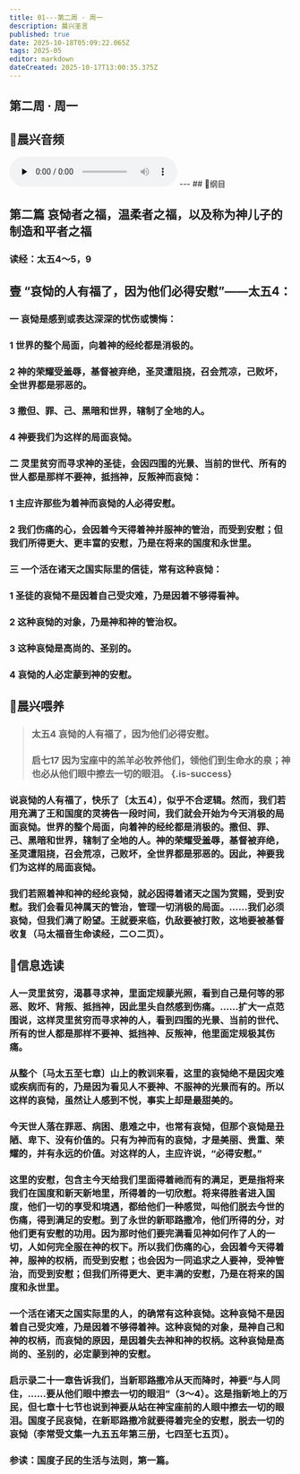 ```yaml
---
title: 01---第二周 · 周一
description: 晨兴圣言
published: true
date: 2025-10-18T05:09:22.065Z
tags: 2025-05
editor: markdown
dateCreated: 2025-10-17T13:00:35.375Z
---
```


## 第二周 · 周一
## 🎵晨兴音频
<audio id="audio" controls="" preload="none">
      <source id="mp3" src="/2025-05/week2/week2day1.mp3">
</audio>
---
## 📖纲目

## 第二篇    哀恸者之福，温柔者之福，以及称为神儿子的制造和平者之福

### 读经：太五4～5，9

## 壹    “哀恸的人有福了，因为他们必得安慰”——太五4：

### 一    哀恸是感到或表达深深的忧伤或懊悔：

### 1    世界的整个局面，向着神的经纶都是消极的。

### 2    神的荣耀受羞辱，基督被弃绝，圣灵遭阻挠，召会荒凉，己败坏，全世界都是邪恶的。

### 3    撒但、罪、己、黑暗和世界，辖制了全地的人。

### 4    神要我们为这样的局面哀恸。

### 二    灵里贫穷而寻求神的圣徒，会因四围的光景、当前的世代、所有的世人都是那样不要神，抵挡神，反叛神而哀恸：

### 1    主应许那些为着神而哀恸的人必得安慰。

### 2    我们伤痛的心，会因着今天得着神并服神的管治，而受到安慰；但我们所得更大、更丰富的安慰，乃是在将来的国度和永世里。

### 三    一个活在诸天之国实际里的信徒，常有这种哀恸：

### 1    圣徒的哀恸不是因着自己受灾难，乃是因着不够得看神。

### 2    这种哀恸的对象，乃是神和神的管治权。

### 3    这种哀恸是高尚的、圣别的。

### 4    哀恸的人必定蒙到神的安慰。

## 📖晨兴喂养

>### 太五4    哀恸的人有福了，因为他们必得安慰。
>
>### 启七17    因为宝座中的羔羊必牧养他们，领他们到生命水的泉；神也必从他们眼中擦去一切的眼泪。 {.is-success}

### 说哀恸的人有福了，快乐了〔太五4〕，似乎不合逻辑。然而，我们若用充满了王和国度的灵祷告一段时间，我们就会开始为今天消极的局面哀恸。世界的整个局面，向着神的经纶都是消极的。撒但、罪、己、黑暗和世界，辖制了全地的人。神的荣耀受羞辱，基督被弃绝，圣灵遭阻挠，召会荒凉，己败坏，全世界都是邪恶的。因此，神要我们为这样的局面哀恸。

### 我们若照着神和神的经纶哀恸，就必因得着诸天之国为赏赐，受到安慰。我们会看见神属天的管治，管理一切消极的局面。……我们必须哀恸，但我们满了盼望。王就要来临，仇敌要被打败，这地要被基督收复（马太福音生命读经，二○二页）。

## 📖信息选读

### 人一灵里贫穷，渴慕寻求神，里面定规蒙光照，看到自己是何等的邪恶、败坏、背叛、抵挡神，因此里头自然感到伤痛。……扩大一点范围说，这样灵里贫穷而寻求神的人，看到四围的光景、当前的世代、所有的世人都是那样不要神、抵挡神、反叛神，他里面定规极其伤痛。

### 从整个〔马太五至七章〕山上的教训来看，这里的哀恸绝不是因灾难或疾病而有的，乃是因为看见人不要神、不服神的光景而有的。所以这样的哀恸，虽然让人感到不悦，事实上却是最甜美的。

### 今天世人落在罪恶、病困、患难之中，也常有哀恸，但那个哀恸是丑陋、卑下、没有价值的。只有为神而有的哀恸，才是美丽、贵重、荣耀的，并有永远的价值。对这样的人，主应许说，“必得安慰。”

### 这里的安慰，包含主今天给我们里面得着祂而有的满足，更是指将来我们在国度和新天新地里，所得着的一切欣慰。将来得胜者进入国度，他们一切的享受和境遇，都给他们一种感觉，叫他们脱去今世的伤痛，得到满足的安慰。到了永世的新耶路撒冷，他们所得的分，对他们更有安慰的功用。因为那时他们要完满看见神如何作了人的一切，人如何完全服在神的权下。所以我们伤痛的心，会因着今天得着神，服神的权柄，而受到安慰；也会因为一同追求之人要神，受神管治，而受到安慰；但我们所得更大、更丰满的安慰，乃是在将来的国度和永世里。

### 一个活在诸天之国实际里的人，的确常有这种哀恸。这种哀恸不是因着自己受灾难，乃是因着不够得着神。这种哀恸的对象，是神自己和神的权柄，而哀恸的原因，是因着失去神和神的权柄。这种哀恸是高尚的、圣别的，必定蒙到神的安慰。

### 启示录二十一章告诉我们，当新耶路撒冷从天而降时，神要“与人同住，……要从他们眼中擦去一切的眼泪”（3～4）。这是指新地上的万民，但七章十七节也说到神要从站在神宝座前的人眼中擦去一切的眼泪。国度子民哀恸，在新耶路撒冷就要得着完全的安慰，脱去一切的哀恸（李常受文集一九五五年第三册，七四至七五页）。

### 参读：国度子民的生活与法则，第一篇。
<!-- Google tag (gtag.js) -->
<script async src="https://www.googletagmanager.com/gtag/js?id=G-1P8709Z16T"></script>
<script>
  window.dataLayer = window.dataLayer || [];
  function gtag(){dataLayer.push(arguments);}
  gtag('js', new Date());

  gtag('config', 'G-1P8709Z16T');
</script>